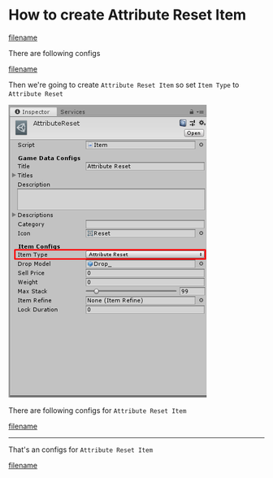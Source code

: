 # How to create Attribute Reset Item

[filename](game-data/_item-create-scriptable-object.md ':include')

There are following configs

[filename](game-data/_game-data-generic-config.md ':include')

Then we're going to create `Attribute Reset Item` so set `Item Type` to `Attribute Reset`

![](../images/items/003-12.png)

There are following configs for `Attribute Reset Item`

[filename](game-data/_item-generic-config.md ':include')

* * *

That's an configs for `Attribute Reset Item`

[filename](game-data/_game-data-put-to-database.md ':include')